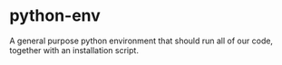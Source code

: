# python-env

A general purpose python environment that should run all of our code, together with an installation script.